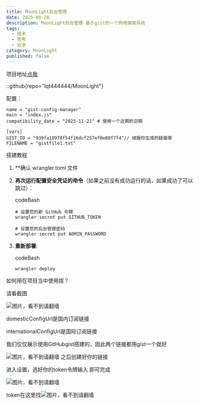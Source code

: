```yaml
---
title: MoonLight后台管理
date: 2025-08-28
description: MoonLight后台管理 基于gist的一个网络弹窗系统
tags:
  - 技术
  - 思考
  - 安卓
category: MoonLight
published: false
---
```

项目地址[点我](https://github.com/lqt444444/MoonLight)

::github{repo="lqt444444/MoonLight"}

配置：

```
name = "gist-config-manager"
main = "index.js"
compatibility_date = "2023-11-21" # 使用一个近期的日期

[vars]
GIST_ID = "939fa18978f54f16dcf257ef0e80f7f4"// 根据你生成的链接填
FILENAME = "gistfile1.txt"
```

搭建教程

1. **确认 wrangler.toml 文件
    
2. **再次运行配置安全凭证的命令**（如果之前没有成功运行的话，如果成功了可以跳过）：
    
    codeBash
    
    ```
    # 设置您的新 GitHub 令牌
    wrangler secret put GITHUB_TOKEN
    
    # 设置您的后台管理密码
    wrangler secret put ADMIN_PASSWORD
    ```
    
3. **重新部署**:
    
    codeBash
    
    ```
    wrangler deploy
    ```


 如何用在项目当中使用捏？


请看截图

![图片，看不到请翻墙](https://image.342191.xyz/file/AgACAgUAAyEGAASrPZpLAAMeaLAzEHpLU_nM0Je-o5ro-lfTHGoAAmPJMRtPWYBV7EPorvpMHo8BAAMCAAN3AAM2BA.png)

domesticConfigUrl是国内订阅链接

internationalConfigUrl是国际订阅链接

我们仅仅展示使用GitHubgist搭建的，因此两个链接都用gist一个就好

![图片，看不到请翻墙](https://image.342191.xyz/file/AgACAgUAAyEGAASrPZpLAAMfaLA0GxgZS07f7nrdRdN8t5TP-p0AAmjJMRtPWYBVesJ6M6cWkYcBAAMCAAN4AAM2BA.png)
之后创建好你的链接

进入设置，选好你的token令牌输入
即可完成

![图片，看不到请翻墙](https://image.342191.xyz/file/AgACAgUAAyEGAASrPZpLAAMgaLA0mGzRyu91WFMzr4ThhzvBRLEAAoXJMRtPWYBVVt_xNL8Er-ABAAMCAAN5AAM2BA.png)

token在这里找![图片，看不到请翻墙](https://image.342191.xyz/file/AgACAgUAAyEGAASrPZpLAAMhaLA1B2xHacXDhB8vWHUoafnBZkEAAonJMRtPWYBV_sKF-NjQhlkBAAMCAAN3AAM2BA.png)